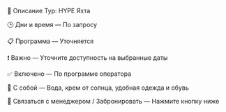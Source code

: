 📌 Описание
Тур: HYPE Яхта

🕒 Дни и время
— По запросу

📋 Программа
— Уточняется

❗ Важно
— Уточните доступность на выбранные даты

✅ Включено
— По программе оператора

🎒 С собой
— Вода, крем от солнца, удобная одежда и обувь

💬 Связаться с менеджером / Забронировать
— Нажмите кнопку ниже
